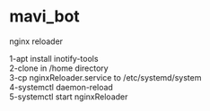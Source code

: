 # mavi_bot
nginx reloader

1-apt install inotify-tools  
2-clone in /home directory    
3-cp nginxReloader.service to /etc/systemd/system  
4-systemctl daemon-reload  
5-systemctl start nginxReloader  